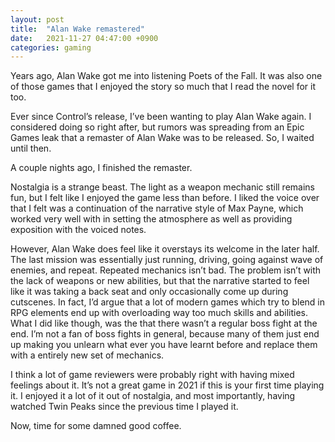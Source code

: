 ```yaml
---
layout: post
title:  "Alan Wake remastered"
date:   2021-11-27 04:47:00 +0900
categories: gaming
---
```

Years ago, Alan Wake got me into listening Poets of the Fall. It was also one of those games that I enjoyed the story so much that I read the novel for it too.

Ever since Control’s release, I’ve been wanting to play Alan Wake again. I considered doing so right after, but rumors was spreading from an Epic Games leak that a remaster of Alan Wake was to be released. So, I waited until then.

A couple nights ago, I finished the remaster.

Nostalgia is a strange beast. The light as a weapon mechanic still remains fun, but I felt like I enjoyed the game less than before. I liked the voice over that I felt was a continuation of the narrative style of Max Payne, which worked very well with in setting the atmosphere as well as providing exposition with the voiced notes.

However, Alan Wake does feel like it overstays its welcome in the later half. The last mission was essentially just running, driving, going against wave of enemies, and repeat. Repeated mechanics isn’t bad. The problem isn’t with the lack of weapons or new abilities, but that the narrative started to feel like it was taking a back seat and only occasionally come up during cutscenes. In fact, I’d argue that a lot of modern games which try to blend in RPG elements end up with overloading way too much skills and abilities. What I did like though, was the that there wasn’t a regular boss fight at the end. I’m not a fan of boss fights in general, because many of them just end up making you unlearn what ever you have learnt before and replace them with a entirely new set of mechanics.

I think a lot of game reviewers were probably right with having mixed feelings about it. It’s not a great game in 2021 if this is your first time playing it. I enjoyed it a lot of it out of nostalgia, and most importantly, having watched Twin Peaks since the previous time I played it.

Now, time for some damned good coffee.

